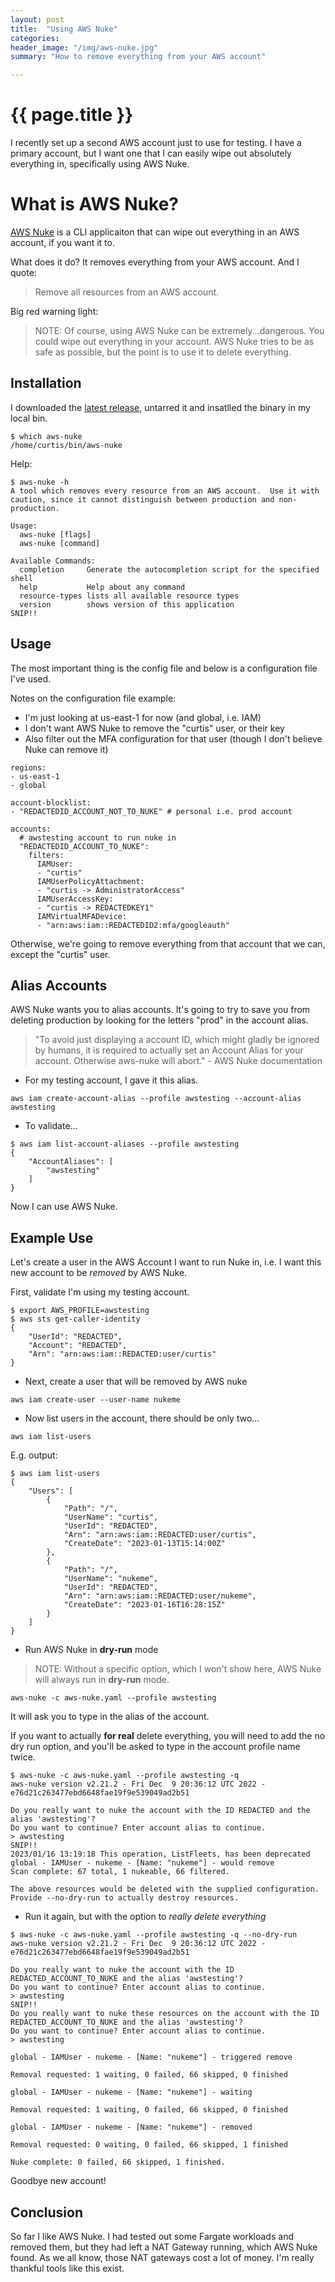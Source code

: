 ```yaml
---
layout: post
title:  "Using AWS Nuke"
categories:
header_image: "/img/aws-nuke.jpg"
summary: "How to remove everything from your AWS account"

---
```


# {{ page.title }}

I recently set up a second AWS account just to use for testing. I have a primary account, but I want one that I can easily wipe out absolutely everything in, specifically using AWS Nuke.

# What is AWS Nuke?

[AWS Nuke](https://github.com/rebuy-de/aws-nuke) is a CLI applicaiton that can wipe out everything in an AWS account, if you want it to. 

What does it do? It removes everything from your AWS account. And I quote:

> Remove all resources from an AWS account.

Big red warning light:

>NOTE: Of course, using AWS Nuke can be extremely...dangerous. You could wipe out everything in your account. AWS Nuke tries to be as safe as possible, but the point is to use it to delete everything. 

## Installation

I downloaded the [latest release](https://github.com/rebuy-de/aws-nuke/releases), untarred it and insatlled the binary in my local bin.

```
$ which aws-nuke
/home/curtis/bin/aws-nuke
```

Help:

```
$ aws-nuke -h
A tool which removes every resource from an AWS account.  Use it with caution, since it cannot distinguish between production and non-production.

Usage:
  aws-nuke [flags]
  aws-nuke [command]

Available Commands:
  completion     Generate the autocompletion script for the specified shell
  help           Help about any command
  resource-types lists all available resource types
  version        shows version of this application
SNIP!!
```

## Usage

The most important thing is the config file and below is a configuration file I've used.

Notes on the configuration file example:

* I'm just looking at us-east-1 for now (and global, i.e. IAM)
* I don't want AWS Nuke to remove the "curtis" user, or their key
* Also filter out the MFA configuration for that user (though I don't believe Nuke can remove it)

```
regions:
- us-east-1
- global

account-blocklist:
- "REDACTEDID_ACCOUNT_NOT_TO_NUKE" # personal i.e. prod account

accounts:
  # awstesting account to run nuke in
  "REDACTEDID_ACCOUNT_TO_NUKE":
    filters:
      IAMUser:
      - "curtis"
      IAMUserPolicyAttachment:
      - "curtis -> AdministratorAccess"
      IAMUserAccessKey:
      - "curtis -> REDACTEDKEY1"
      IAMVirtualMFADevice:
      - "arn:aws:iam::REDACTEDID2:mfa/googleauth"
```

Otherwise, we're going to remove everything from that account that we can, except the "curtis" user.

## Alias Accounts

AWS Nuke wants you to alias accounts. It's going to try to save you from deleting production by looking for the letters "prod" in the account alias.

>"To avoid just displaying a account ID, which might gladly be ignored by humans, it is required to actually set an Account Alias for your account. Otherwise aws-nuke will abort." - AWS Nuke documentation

* For my testing account, I gave it this alias.

```
aws iam create-account-alias --profile awstesting --account-alias awstesting
```

* To validate...


```
$ aws iam list-account-aliases --profile awstesting
{
    "AccountAliases": [
        "awstesting"
    ]
}
```

Now I can use AWS Nuke.

## Example Use

Let's create a user in the AWS Account I want to run Nuke in, i.e. I want this new account to be *removed* by AWS Nuke.

First, validate I'm using my testing account.

```
$ export AWS_PROFILE=awstesting
$ aws sts get-caller-identity
{
    "UserId": "REDACTED",
    "Account": "REDACTED",
    "Arn": "arn:aws:iam::REDACTED:user/curtis"
}
```

* Next, create a user that will be removed by AWS nuke

```
aws iam create-user --user-name nukeme
```

* Now list users in the account, there should be only two...

```
aws iam list-users
```

E.g. output:

```
$ aws iam list-users
{
    "Users": [
        {
            "Path": "/",
            "UserName": "curtis",
            "UserId": "REDACTED",
            "Arn": "arn:aws:iam::REDACTED:user/curtis",
            "CreateDate": "2023-01-13T15:14:00Z"
        },
        {
            "Path": "/",
            "UserName": "nukeme",
            "UserId": "REDACTED",
            "Arn": "arn:aws:iam::REDACTED:user/nukeme",
            "CreateDate": "2023-01-16T16:28:15Z"
        }
    ]
}
```

* Run AWS Nuke in **dry-run** mode

>NOTE: Without a specific option, which I won't show here, AWS Nuke will always run in **dry-run** mode.

```
aws-nuke -c aws-nuke.yaml --profile awstesting
```

It will ask you to type in the alias of the account.

If you want to actually **for real** delete everything, you will need to add the no dry run option, and you'll be asked to type in the account profile name twice.


```
$ aws-nuke -c aws-nuke.yaml --profile awstesting -q
aws-nuke version v2.21.2 - Fri Dec  9 20:36:12 UTC 2022 - e76d21c263477ebd6648fae19f9e539049ad2b51

Do you really want to nuke the account with the ID REDACTED and the alias 'awstesting'?
Do you want to continue? Enter account alias to continue.
> awstesting
SNIP!!
2023/01/16 13:19:18 This operation, ListFleets, has been deprecated
global - IAMUser - nukeme - [Name: "nukeme"] - would remove
Scan complete: 67 total, 1 nukeable, 66 filtered.

The above resources would be deleted with the supplied configuration. Provide --no-dry-run to actually destroy resources.
```

* Run it again, but with the option to *really delete everything*

```
$ aws-nuke -c aws-nuke.yaml --profile awstesting -q --no-dry-run
aws-nuke version v2.21.2 - Fri Dec  9 20:36:12 UTC 2022 - e76d21c263477ebd6648fae19f9e539049ad2b51

Do you really want to nuke the account with the ID REDACTED_ACCOUNT_TO_NUKE and the alias 'awstesting'?
Do you want to continue? Enter account alias to continue.
> awstesting
SNIP!!
Do you really want to nuke these resources on the account with the ID REDACTED_ACCOUNT_TO_NUKE and the alias 'awstesting'?
Do you want to continue? Enter account alias to continue.
> awstesting

global - IAMUser - nukeme - [Name: "nukeme"] - triggered remove

Removal requested: 1 waiting, 0 failed, 66 skipped, 0 finished

global - IAMUser - nukeme - [Name: "nukeme"] - waiting

Removal requested: 1 waiting, 0 failed, 66 skipped, 0 finished

global - IAMUser - nukeme - [Name: "nukeme"] - removed

Removal requested: 0 waiting, 0 failed, 66 skipped, 1 finished

Nuke complete: 0 failed, 66 skipped, 1 finished.
```

Goodbye new account!

## Conclusion

So far I like AWS Nuke. I had tested out some Fargate workloads and removed them, but they had left a NAT Gateway running, which AWS Nuke found. As we all know, those NAT gateways cost a lot of money. I'm really thankful tools like this exist.